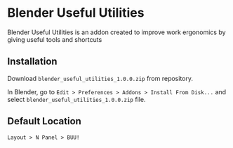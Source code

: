 # Blender Useful Utilities

Blender Useful Utilities is an addon created to improve work ergonomics by giving useful tools and shortcuts

## Installation

Download `blender_useful_utilities_1.0.0.zip` from repository.

In Blender, go to `Edit > Preferences > Addons > Install From Disk...` and select `blender_useful_utilities_1.0.0.zip` file.

## Default Location
`Layout > N Panel > BUU!`
